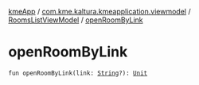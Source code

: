 [kmeApp](../../index.md) / [com.kme.kaltura.kmeapplication.viewmodel](../index.md) / [RoomsListViewModel](index.md) / [openRoomByLink](./open-room-by-link.md)

# openRoomByLink

`fun openRoomByLink(link: `[`String`](https://kotlinlang.org/api/latest/jvm/stdlib/kotlin/-string/index.html)`?): `[`Unit`](https://kotlinlang.org/api/latest/jvm/stdlib/kotlin/-unit/index.html)